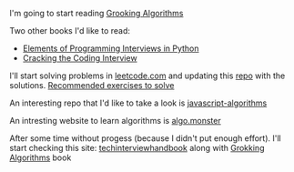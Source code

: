 I'm going to start reading [Grooking Algorithms](https://learning.oreilly.com/library/view/grokking-algorithms/9781617292231)

Two other books I'd like to read:
 - [Elements of Programming Interviews in Python](https://www.amazon.com/Elements-Programming-Interviews-Python-Insiders-ebook-dp-B09X5D8NDY/dp/B09X5D8NDY/ref=mt_other?_encoding=UTF8&me=&qid=)
 - [Cracking the Coding Interview](https://www.amazon.com/Cracking-Coding-Interview-Programming-Questions/dp/0984782850)

I'll start solving problems in [leetcode.com](https://leetcode.com/) and updating this [repo](https://github.com/israteneda/algorithms) with the solutions. [Recommended exercises to solve](https://www.techinterviewhandbook.org/grind75)

An interesting repo that I'd like to take a look is [javascript-algorithms](https://github.com/trekhleb/javascript-algorithms)

An intresting website to learn algorithms is [algo.monster](https://algo.monster/)

After some time without progess (because I didn't put enough effort). I'll start checking this site: [techinterviewhandbook](https://www.techinterviewhandbook.org/) along with [Grokking Algorithms]((https://learning.oreilly.com/library/view/grokking-algorithms/9781617292231)) book

